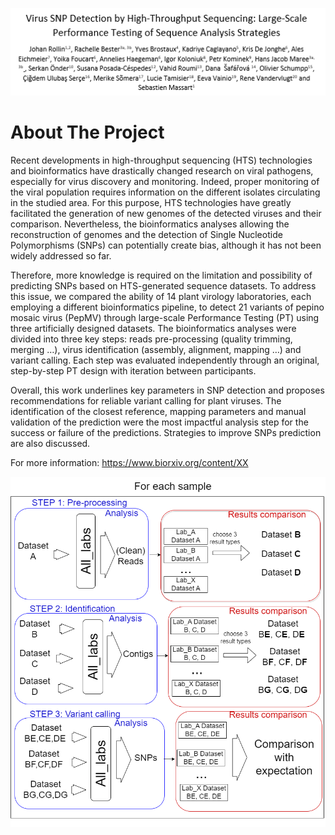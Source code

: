 
<p align="center">
    <img src="https://github.com/johrollin/jupyter_variant_calling/blob/master/img/artcile_header.PNG" alt="Logo" width="600">
</p>

# About The Project

Recent developments in high-throughput sequencing (HTS) technologies and bioinformatics have drastically changed research on viral pathogens, especially for virus discovery and monitoring. Indeed, proper monitoring of the viral population requires information on the different isolates circulating in the studied area. For this purpose, HTS technologies have greatly facilitated the generation of new genomes of the detected viruses and their comparison. Nevertheless, the bioinformatics analyses allowing the reconstruction of genomes and the detection of Single Nucleotide Polymorphisms (SNPs) can potentially create bias, although it has not been widely addressed so far.  

Therefore, more knowledge is required on the limitation and possibility of predicting SNPs based on HTS-generated sequence datasets. To address this issue, we compared the ability of 14 plant virology laboratories, each employing a different bioinformatics pipeline, to detect 21 variants of pepino mosaic virus (PepMV) through large-scale Performance Testing (PT) using three artificially designed datasets. The bioinformatics analyses were divided into three key steps: reads pre-processing (quality trimming, merging …), virus identification (assembly, alignment, mapping …) and variant calling. Each step was evaluated independently through an original, step-by-step PT design with iteration between participants.   

Overall, this work underlines key parameters in SNP detection and proposes recommendations for reliable variant calling for plant viruses. The identification of the closest reference, mapping parameters and manual validation of the prediction were the most impactful analysis step for the success or failure of the predictions. Strategies to improve SNPs prediction are also discussed. 

For more information: https://www.biorxiv.org/content/XX 
<p align="center">
    <img src="https://github.com/johrollin/jupyter_variant_calling/blob/master/img/PT3_protocol_final2.png" alt="Logo" width="600">
</p>
